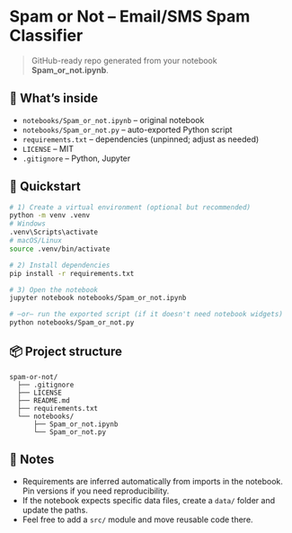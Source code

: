 # Spam or Not – Email/SMS Spam Classifier

> GitHub-ready repo generated from your notebook **Spam_or_not.ipynb**.

## 🧰 What’s inside
- `notebooks/Spam_or_not.ipynb` – original notebook
- `notebooks/Spam_or_not.py` – auto-exported Python script
- `requirements.txt` – dependencies (unpinned; adjust as needed)
- `LICENSE` – MIT
- `.gitignore` – Python, Jupyter

## 🚀 Quickstart
```bash
# 1) Create a virtual environment (optional but recommended)
python -m venv .venv
# Windows
.venv\Scripts\activate
# macOS/Linux
source .venv/bin/activate

# 2) Install dependencies
pip install -r requirements.txt

# 3) Open the notebook
jupyter notebook notebooks/Spam_or_not.ipynb

# —or— run the exported script (if it doesn't need notebook widgets)
python notebooks/Spam_or_not.py
```

## 📦 Project structure
```
spam-or-not/
  ├── .gitignore
  ├── LICENSE
  ├── README.md
  ├── requirements.txt
  └── notebooks/
      ├── Spam_or_not.ipynb
      └── Spam_or_not.py
```

## 📝 Notes
- Requirements are inferred automatically from imports in the notebook. Pin versions if you need reproducibility.
- If the notebook expects specific data files, create a `data/` folder and update the paths.
- Feel free to add a `src/` module and move reusable code there.